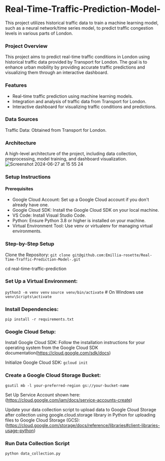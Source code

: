 # Real-Time-Traffic-Prediction-Model-
This project utilizes historical traffic data to train a machine learning model, such as a neural network/time series model, to predict traffic congestion levels in various parts of London.

### Project Overview
This project aims to predict real-time traffic conditions in London using historical traffic data provided by Transport for London. The goal is to enhance urban mobility by providing accurate traffic predictions and visualizing them through an interactive dashboard.

### Features
- Real-time traffic prediction using machine learning models.
-  Integration and analysis of traffic data from Transport for London.
- Interactive dashboard for visualizing traffic conditions and predictions.

### Data Sources
Traffic Data: Obtained from Transport for London.

### Architecture
A high-level architecture of the project, including data collection, preprocessing, model training, and dashboard visualization.
![Screenshot 2024-06-27 at 15 55 24](https://github.com/Emillia-rosette/Real-Time-Traffic-Prediction-Model-/assets/36535655/e37e5591-8989-4850-a28c-0b977ce562f6)


### Setup Instructions
#### Prerequisites
- Google Cloud Account: Set up a Google Cloud account if you don't already have one.
- Google Cloud SDK: Install the Google Cloud SDK on your local machine.
- VS Code: Install Visual Studio Code.
- Python: Ensure Python 3.8 or higher is installed on your machine.
- Virtual Environment Tool: Use venv or virtualenv for managing virtual environments.


### Step-by-Step Setup
Clone the Repository: `git clone git@github.com:Emillia-rosette/Real-Time-Traffic-Prediction-Model-.git`

cd real-time-traffic-prediction


###  Set Up a Virtual Environment:

`python3 -m venv venv`
`source venv/bin/activate`  # On Windows use `venv\Scripts\activate`

###  Install Dependencies:
`pip install -r requirements.txt`


### Google Cloud Setup:

Install Google Cloud SDK:
Follow the installation instructions for your operating system from the Google Cloud SDK documentation(https://cloud.google.com/sdk/docs)

Initialize Google Cloud SDK:
`gcloud init`

### Create a Google Cloud Storage Bucket:
`gsutil mb -l your-preferred-region gs://your-bucket-name`

Set Up Service Account shown here: (https://cloud.google.com/iam/docs/service-accounts-create)

Update your data collection script to upload data to Google Cloud Storage after collection using google.cloud.storage library in Python for uploading files to Google Cloud Storage (GCS): (https://cloud.google.com/storage/docs/reference/libraries#client-libraries-usage-python)

### Run Data Collection Script
`python data_collection.py`
